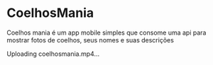 # CoelhosMania
Coelhos mania é um app mobile simples que consome uma api para mostrar fotos de coelhos, seus nomes e suas descrições

Uploading coelhosmania.mp4…

